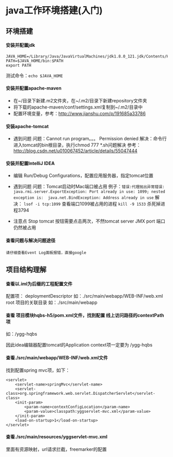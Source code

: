 # java工作环境搭建(入门)

## 环境搭建

#### 安装并配置jdk

	JAVA_HOME=/Library/Java/JavaVirtualMachines/jdk1.8.0_121.jdk/Contents/Home
	PATH=$JAVA_HOME/bin:$PATH
	export PATH

测试命令：`echo $JAVA_HOME`


#### 安装并配置apache-maven

- 在~/目录下新建.m2文件夹，在~/.m2/目录下新建repository文件夹
- 将下载的apache-maven/conf/settings.xml复制到~/.m2/目录中
- 配置环境变量，参考：http://www.jianshu.com/p/191685a33786


#### 安装apache-tomcat

- 遇到问题
	问题：Cannot run program。。。 Permission denied
	解决：命令行进入tomcat的bin根目录，执行chmod 777 *.sh问题解决
	参考：http://blog.csdn.net/u010067452/article/details/55047444


#### 安装并配置IntelliJ IDEA

- 编辑 Run/Debug Configurations，配置应用服务器，指定tomcat位置
- 遇到问题
问题：Tomcat启动时Mac端口被占用
例子：`错误:代理抛出异常错误: java.rmi.server.ExportException: Port already in use: 1099; nested exception is: 
java.net.BindException: Address already in use`
解决：
`lsof -i tcp:1099` 查看端口1099被占用的进程
`kill -9 1533` 杀死掉进程3794

- 注意点
Stop tomcat 按钮需要点击两次，不然tomcat server JMX port 端口仍然被占用


#### 查看问题与解决问题途径

	请仔细查看Event Log面板报错，直接google


## 项目结构理解

#### 查看以.iml为后缀的工程配置文件

配置项：
deploymentDescriptor 如：./src/main/webapp/WEB-INF/web.xml
root 项目的关联目录 如：./src/main/webapp


#### 查看 项目模块hqbs-h5/pom.xml文件，找到配置 线上访问路径的contextPath项
如：/ygg-hqbs

因此idea编辑器配置tomcat的Application context项一定要为 /ygg-hqbs


#### 查看./src/main/webapp/WEB-INF/web.xml文件

找到配置spring mvc项，如下：

	<servlet>
	    <servlet-name>springMvc</servlet-name>
	    <servlet-class>org.springframework.web.servlet.DispatcherServlet</servlet-class>
	    <init-param>
	        <param-name>contextConfigLocation</param-name>
	        <param-value>classpath:yggservlet-mvc.xml</param-value>
	    </init-param>
	    <load-on-startup>1</load-on-startup>
	</servlet>

#### 查看./src/main/resources/yggservlet-mvc.xml

里面有资源映射，url请求拦截，freemarker的配置

